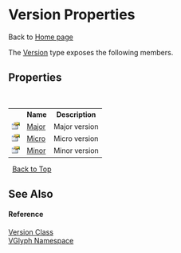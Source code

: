 # Version Properties
Back to <a href="Home.md">Home page</a> 

The <a href="T_VGlyph_Version.md">Version</a> type exposes the following members.


## Properties
&nbsp;<table><tr><th></th><th>Name</th><th>Description</th></tr><tr><td>![Public property](media/pubproperty.gif "Public property")</td><td><a href="P_VGlyph_Version_Major.md">Major</a></td><td>
Major version</td></tr><tr><td>![Public property](media/pubproperty.gif "Public property")</td><td><a href="P_VGlyph_Version_Micro.md">Micro</a></td><td>
Micro version</td></tr><tr><td>![Public property](media/pubproperty.gif "Public property")</td><td><a href="P_VGlyph_Version_Minor.md">Minor</a></td><td>
Minor version</td></tr></table>&nbsp;
<a href="#version-properties">Back to Top</a>

## See Also


#### Reference
<a href="T_VGlyph_Version.md">Version Class</a><br /><a href="N_VGlyph.md">VGlyph Namespace</a><br />